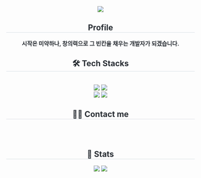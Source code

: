 <div align= "center">
    <img src="https://capsule-render.vercel.app/api?type=waving&color=0:19f032,100:fcc603&height=180&text=Hello%20World!&animation=&fontColor=ffffff&fontSize=70" />
    </div>
    <div align= "center"> 
    <h2 style="border-bottom: 1px solid #d8dee4; color: #282d33;"> Profile </h2>  
    <div style="font-weight: 700; font-size: 15px; text-align: center; color: #282d33;"> 시작은 미약하나, 창의력으로 그 빈칸을 채우는 개발자가 되겠습니다. </div> 
    </div>
    <div align= "center">
    <h2 style="border-bottom: 1px solid #d8dee4; color: #282d33;"> 🛠️ Tech Stacks </h2> <br> 
    <div style="margin: 0 auto; text-align: center;" align= "center"> <img src="https://img.shields.io/badge/Github-181717?style=for-the-badge&logo=Github&logoColor=white">
          <img src="https://img.shields.io/badge/C++-00599C?style=for-the-badge&logo=C%2B%2B&logoColor=white">
          <br/><img src="https://img.shields.io/badge/Notion-000000?style=for-the-badge&logo=Notion&logoColor=white">
          <img src="https://img.shields.io/badge/Discord-5865F2?style=for-the-badge&logo=Discord&logoColor=white">
          </div>
    </div>
    <div align= "center">
    <h2 style="border-bottom: 1px solid #d8dee4; color: #282d33;"> 🧑‍💻 Contact me </h2> <br> 
    <div align= "center">  </div>  <br> 
    <div align= "center">  </div> 
    </div>
    <div align= "center"> 
    <h2 style="border-bottom: 1px solid #d8dee4; color: #282d33;"> 🏅 Stats </h2> <div align= "center"> <img src="https://github-readme-stats.vercel.app/api?username=gdhsf3701&bg_color=180,000000,&title_color=000000&text_color=000000"
        [![Solved.ac Profile](http://mazassumnida.wtf/api/v2/generate_badge?boj=gdhsf3701)](https://solved.ac/gdhsf3701/)
         /> <img src="https://github-readme-stats.vercel.app/api/top-langs/?username=gdhsf3701&layout=compact&bg_color=180,000000,&title_color=000000&text_color=000000"
           /> </div> 
    </div>
    
